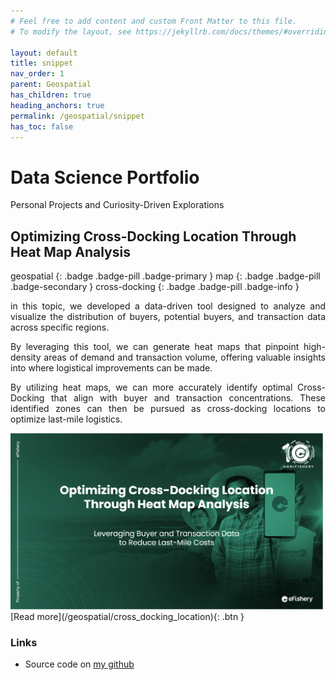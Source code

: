 ```yaml
---
# Feel free to add content and custom Front Matter to this file.
# To modify the layout, see https://jekyllrb.com/docs/themes/#overriding-theme-defaults

layout: default
title: snippet
nav_order: 1
parent: Geospatial
has_children: true
heading_anchors: true
permalink: /geospatial/snippet
has_toc: false
---
```


# Data Science Portfolio
Personal Projects and Curiosity-Driven Explorations
<br>

## Optimizing Cross-Docking Location Through Heat Map Analysis
geospatial
{: .badge .badge-pill .badge-primary }
map
{: .badge .badge-pill .badge-secondary }
cross-docking
{: .badge .badge-pill .badge-info }

<div style="text-align: justify">
in this topic, we developed a data-driven tool designed to analyze and visualize the distribution of buyers, potential buyers, and transaction data across specific regions. 

By leveraging this tool, we can generate heat maps that pinpoint high-density areas of demand and transaction volume, offering valuable insights into where logistical improvements can be made.

By utilizing heat maps, we can more accurately identify optimal Cross-Docking that align with buyer and transaction concentrations. These identified zones can then be pursued as cross-docking locations to optimize last-mile logistics.</div>

<img src="/assets/images/geospatial/cross_dock.png" alt="drawing" width="500"/>

<span class="fs-3">
[Read more](/geospatial/cross_docking_location){: .btn }
</span>


### Links
- Source code on [my github](https://github.com/imanursar/)